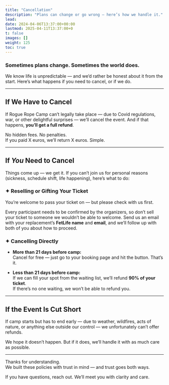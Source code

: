 ```yaml
---
title: "Cancellation"
description: "Plans can change or go wrong — here’s how we handle it."
lead: 
date: 2024-04-06T13:37:00+00:00
lastmod: 2025-04-11T13:37:00+0
t: false
images: []
weight: 125
toc: true
---
```


### Sometimes plans change. Sometimes the world does.

We know life is unpredictable — and we’d rather be honest about it from the start. Here’s what happens if you need to cancel, or if we do.

---

## If We Have to Cancel

If Rogue Rope Camp can’t legally take place — due to Covid regulations, war, or other delightful surprises — we’ll cancel the event. And if that happens, **you’ll get a full refund**.

No hidden fees. No penalties.  
If you paid X euros, we’ll return X euros. Simple.

---

## If *You* Need to Cancel

Things come up — we get it. If you can’t join us for personal reasons (sickness, schedule shift, life happening), here’s what to do:

### ✦ Reselling or Gifting Your Ticket

You’re welcome to pass your ticket on — but please check with us first.

Every participant needs to be confirmed by the organizers, so don’t sell your ticket to someone we wouldn’t be able to welcome. Send us an email with your replacement’s **FetLife name** and **email**, and we’ll follow up with both of you about how to proceed.

### ✦ Cancelling Directly

- **More than 21 days before camp:**  
  Cancel for free — just go to your booking page and hit the button. That’s it.

- **Less than 21 days before camp:**  
  If we can fill your spot from the waiting list, we’ll refund **90% of your ticket**.  
  If there’s no one waiting, we won’t be able to refund you.

---

## If the Event Is Cut Short

If camp starts but has to end early — due to weather, wildfires, acts of nature, or anything else outside our control — we unfortunately can’t offer refunds.

We hope it doesn’t happen. But if it does, we’ll handle it with as much care as possible.

---

Thanks for understanding.  
We built these policies with trust in mind — and trust goes both ways.

If you have questions, reach out. We’ll meet you with clarity and care.

